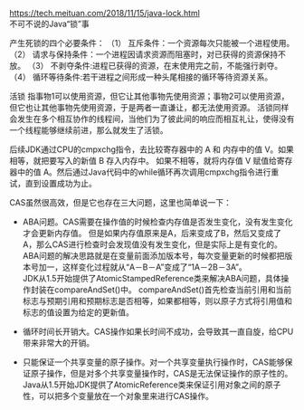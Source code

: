 
https://tech.meituan.com/2018/11/15/java-lock.html  
    不可不说的Java“锁”事  

产生死锁的四个必要条件：
  （1） 互斥条件：一个资源每次只能被一个进程使用。
  （2） 请求与保持条件：一个进程因请求资源而阻塞时，对已获得的资源保持不放。
  （3） 不剥夺条件:进程已获得的资源，在末使用完之前，不能强行剥夺。
  （4） 循环等待条件:若干进程之间形成一种头尾相接的循环等待资源关系。


活锁
指事物1可以使用资源，但它让其他事物先使用资源；事物2可以使用资源，但它也让其他事物先使用资源，于是两者一直谦让，都无法使用资源。
活锁同样会发生在多个相互协作的线程间，当他们为了彼此间的响应而相互礼让，使得没有一个线程能够继续前进，那么就发生了活锁。


后续JDK通过CPU的cmpxchg指令，去比较寄存器中的 A 和 内存中的值 V。如果相等，就把要写入的新值 B 存入内存中。
如果不相等，就将内存值 V 赋值给寄存器中的值 A。然后通过Java代码中的while循环再次调用cmpxchg指令进行重试，直到设置成功为止。

CAS虽然很高效，但是它也存在三大问题，这里也简单说一下：

* ABA问题。CAS需要在操作值的时候检查内存值是否发生变化，没有发生变化才会更新内存值。
  但是如果内存值原来是A，后来变成了B，然后又变成了A，那么CAS进行检查时会发现值没有发生变化，但是实际上是有变化的。
  ABA问题的解决思路就是在变量前面添加版本号，每次变量更新的时候都把版本号加一，这样变化过程就从“A－B－A”变成了“1A－2B－3A”。  
    JDK从1.5开始提供了AtomicStampedReference类来解决ABA问题，具体操作封装在compareAndSet()中。
    compareAndSet()首先检查当前引用和当前标志与预期引用和预期标志是否相等，如果都相等，则以原子方式将引用值和标志的值设置为给定的更新值。
    
* 循环时间长开销大。CAS操作如果长时间不成功，会导致其一直自旋，给CPU带来非常大的开销。  
* 只能保证一个共享变量的原子操作。对一个共享变量执行操作时，CAS能够保证原子操作，但是对多个共享变量操作时，CAS是无法保证操作的原子性的。  
    Java从1.5开始JDK提供了AtomicReference类来保证引用对象之间的原子性，可以把多个变量放在一个对象里来进行CAS操作。
